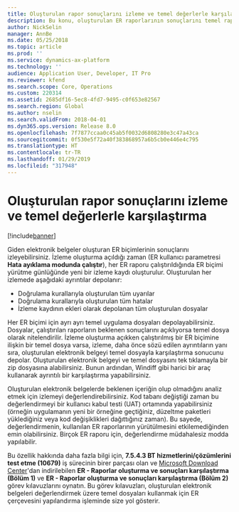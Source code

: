 ```yaml
---
title: Oluşturulan rapor sonuçlarını izleme ve temel değerlerle karşılaştırma
description: Bu konu, oluşturulan ER raporlarının sonuçlarını temel rapor değerleriyle nasıl karşılaştıracağınız hakkında bilgi vermektedir.
author: NickSelin
manager: AnnBe
ms.date: 05/25/2018
ms.topic: article
ms.prod: ''
ms.service: dynamics-ax-platform
ms.technology: ''
audience: Application User, Developer, IT Pro
ms.reviewer: kfend
ms.search.scope: Core, Operations
ms.custom: 220314
ms.assetid: 2685df16-5ec8-4fd7-9495-c0f653e82567
ms.search.region: Global
ms.author: nselin
ms.search.validFrom: 2018-04-01
ms.dyn365.ops.version: Release 8.0
ms.openlocfilehash: 7f7877ccaa0c45ab5f0032d6808280e3c47a43ca
ms.sourcegitcommit: 0f530e5f72a40f383868957a6b5cb0e446e4c795
ms.translationtype: HT
ms.contentlocale: tr-TR
ms.lasthandoff: 01/29/2019
ms.locfileid: "317948"
---
```

# <a name="trace-generated-report-results-and-compare-them-with-baseline-values"></a>Oluşturulan rapor sonuçlarını izleme ve temel değerlerle karşılaştırma

[!include[banner](../includes/banner.md)]

Giden elektronik belgeler oluşturan ER biçimlerinin sonuçlarını izleyebilirsiniz. İzleme oluşturma açıldığı zaman (ER kullanıcı parametresi **Hata ayıklama modunda çalıştır**), her ER raporu çalıştırıldığında ER biçimi yürütme günlüğünde yeni bir izleme kaydı oluşturulur. Oluşturulan her izlemede aşağıdaki ayrıntılar depolanır:

- Doğrulama kurallarıyla oluşturulan tüm uyarılar
- Doğrulama kurallarıyla oluşturulan tüm hatalar
- İzleme kaydının ekleri olarak depolanan tüm oluşturulan dosyalar

Her ER biçimi için ayrı ayrı temel uygulama dosyaları depolayabilirsiniz. Dosyalar, çalıştırılan raporların beklenen sonuçlarını açıklıyorsa temel dosya olarak nitelendirilir. İzleme oluşturma açıkken çalıştırılmış bir ER biçimine ilişkin bir temel dosya varsa, izleme, daha önce sözü edilen ayrıntıların yanı sıra, oluşturulan elektronik belgeyi temel dosyayla karşılaştırma sonucunu depolar. Oluşturulan elektronik belgeyi ve temel dosyasını tek tıklamayla bir zip dosyasına alabilirsiniz. Bunun ardından, Windiff gibi harici bir araç kullanarak ayrıntılı bir karşılaştırma yapabilirsiniz.

Oluşturulan elektronik belgelerde beklenen içeriğin olup olmadığını analiz etmek için izlemeyi değerlendirebilirsiniz. Kod tabanı değiştiği zaman bu değerlendirmeyi bir kullanıcı kabul testi (UAT) ortamında yapabilirsiniz (örneğin uygulamanın yeni bir örneğine geçtiğiniz, düzeltme paketleri yüklediğiniz veya kod değişiklikleri dağıttığınız zaman). Bu sayede, değerlendirmenin, kullanılan ER raporlarının yürütülmesini etkilemediğinden emin olabilirsiniz. Birçok ER raporu için, değerlendirme müdahalesiz modda yapılabilir.

Bu özellik hakkında daha fazla bilgi için, **7.5.4.3 BT hizmetlerini/çözümlerini test etme (10679)** iş sürecinin birer parçası olan ve [Microsoft Download Center](https://go.microsoft.com/fwlink/?linkid=874684)'dan indirilebilen **ER - Raporlar oluşturma ve sonuçları karşılaştırma (Bölüm 1)** ve **ER - Raporlar oluşturma ve sonuçları karşılaştırma (Bölüm 2)** görev kılavuzlarını oynatın. Bu görev kılavuzları, oluşturulan elektronik belgeleri değerlendirmek üzere temel dosyaları kullanmak için ER çerçevesini yapılandırma işleminde size yol gösterir.
